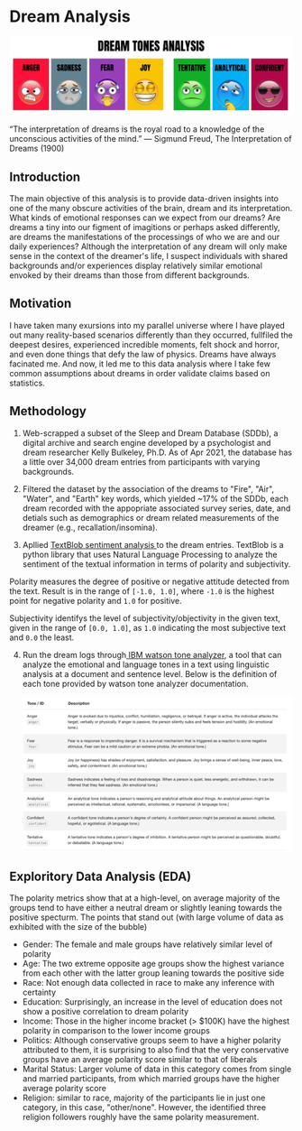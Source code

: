 # Dream Analysis


<img src="./img/dreams_tones.jpg" width="600">

“The interpretation of dreams is the royal road to a knowledge of the unconscious activities of the mind.” ― Sigmund Freud, The Interpretation of Dreams (1900)

## Introduction
The main objective of this analysis is to provide data-driven insights into one of the many obscure activities of the brain, dream and its interpretation. What kinds of emotional responses can we expect from our dreams? Are dreams a tiny into our figment of imagitions or perhaps asked differently, are dreams the manifestations of the processings of who we are and our daily experiences? Although the interpretation of any dream will only make sense in the context of the dreamer's life, I suspect individuals with shared backgrounds and/or experiences display relatively similar emotional envoked by their dreams than those from different backgrounds. 

## Motivation
I have taken many exursions into my parallel universe where I have played out many reality-based scenarios differently than they occurred, fullfiled the deepest desires, experienced incredible moments, felt shock and horror, and even done things that defy the law of physics. Dreams have always facinated me. And now, it led me to this data analysis where I take few common assumptions about dreams in order validate claims based on statistics. 

## Methodology

1. Web-scrapped a subset of the Sleep and Dream Database (SDDb), a digital archive and search engine developed by a psychologist and dream researcher Kelly Bulkeley, Ph.D. As of Apr 2021, the database  has a little over 34,000 dream entries from participants with varying backgrounds. 

2. Filtered the dataset by the association of the dreams to "Fire", "Air", "Water", and "Earth" key words, which yielded ~17% of the SDDb, each dream recorded with the appopriate associated survey series, date, and detials such as demographics or dream related measurements of the dreamer (e.g., recallation/insomina).

3. Apllied [TextBlob sentiment analysis ](https://textblob.readthedocs.io/en/dev/) to the dream entries. TextBlob is a python library that uses Natural Language Processing to analyze the sentiment of the textual information in terms of polarity and subjectivity. 

Polarity measures the degree of positive or negative attitude detected from the text. Result is in the range of `[-1.0, 1.0]`, where `-1.0` is the highest point for negative polarity and `1.0` for positive.

Subjectivity identifys the level of subjectivity/objectivity in the given text, given in the range of `[0.0, 1.0]`, as `1.0` indicating the most subjective text and `0.0` the least. 

4. Run the dream logs through[ IBM watson tone analyzer](https://www.ibm.com/watson/services/tone-analyzer/), a tool that can analyze the emotional and language tones in a text using linguistic analysis at a document and sentence level. Below is the definition of each tone provided by watson tone analyzer documentation. 

    <img src="./img/tone_definition.png" width="600">


## Exploritory Data Analysis (EDA)

The polarity metrics show that at a high-level, on average majority of the groups tend to have either a neutral dream or slightly leaning towards the positive specturm. The points that stand out (with large volume of data as exhibited with the size of the bubble) 

- Gender: The female and male groups have relatively similar level of polarity
- Age: The two extreme opposite age groups show the highest variance from each other with the latter group leaning towards the positive side
- Race: Not enough data collected in race to make any inference with certainty 
- Education: Surprisingly, an increase in the level of education does not show a positive correlation to dream polarity
- Income: Those in the higher income bracket (> $100K) have the highest polarity in comparison to the lower income groups
- Politics: Although conservative groups seem to have a higher polarity attributed to them, it is surprising to also find that the very conservative groups have an average polarity score similar to that of liberals
- Marital Status: Larger volume of data in this category comes from single and married participants, from which married groups have the higher average polarity score
- Religion: similar to race, majority of the participants lie in just one category, in this case, "other/none". However, the identified three religion followers roughly have the same polarity measurement. 












